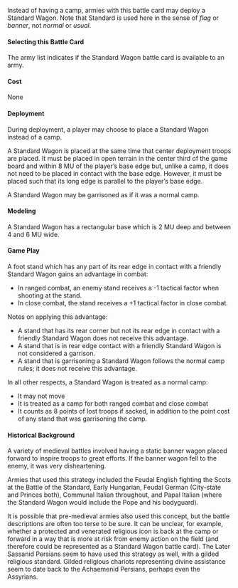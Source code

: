 Instead of having a camp, armies with this battle card may deploy a Standard Wagon.  Note that Standard is used here in the sense of *flag* or *banner*, not *normal* or *usual*.

#### Selecting this Battle Card
The army list indicates if the Standard Wagon battle card is available to an army.

#### Cost
None

#### Deployment
During deployment, a player may choose to place a Standard Wagon instead of a camp.

A Standard Wagon is placed at the same time that center deployment troops are placed. It must be placed in open terrain in the center third of the game board and within 8 MU of the player’s base edge but, unlike a camp, it does not need to be placed in contact with the base edge. However, it must be placed such that its long edge is parallel to the player’s base edge.

A Standard Wagon may be garrisoned as if it was a normal camp.

#### Modeling
A Standard Wagon has a rectangular base which is 2 MU deep and between 4 and 6 MU wide. 

#### Game Play
A foot stand which has any part of its rear edge in contact with a friendly Standard Wagon gains an advantage in combat:
- In ranged combat, an enemy stand receives a -1 tactical factor when shooting at the stand.
- In close combat, the stand receives a +1 tactical factor in close combat.

Notes on applying this advantage: 
- A stand that has its rear corner but not its rear edge in contact with a friendly Standard Wagon does not receive this advantage.
- A stand that is in rear edge contact with a friendly Standard Wagon is not considered a garrison.
- A stand that is garrisoning a Standard Wagon follows the normal camp rules; it does not receive this advantage.

In all other respects, a Standard Wagon is treated as a normal camp:
- It may not move
- It is treated as a camp for both ranged combat and close combat
- It counts as 8 points of lost troops if sacked, in addition to the point cost of any stand that was garrisoning the camp.

#### Historical Background
A variety of medieval battles involved having a static banner wagon placed forward to inspire troops to great efforts.  If the banner wagon fell to the enemy, it was very disheartening.

Armies that used this strategy included the Feudal English fighting the Scots at the Battle of the Standard, Early Hungarian, Feudal German (City-state and Princes both), Communal Italian throughout, and Papal Italian (where the Standard Wagon would include the Pope and his bodyguard).

It is possible that pre-medieval armies also used this concept, but the battle descriptions are often too terse to be sure.  It can be unclear, for example, whether a protected and venerated religious icon is back at the camp or forward in a way that is more at risk from enemy action on the field (and therefore could be represented as a Standard Wagon battle card).  The Later Sassanid Persians seem to have used this strategy as well, with a gilded religious standard.  Gilded religious chariots representing divine assistance seem to date back to the Achaemenid Persians, perhaps even the Assyrians.

